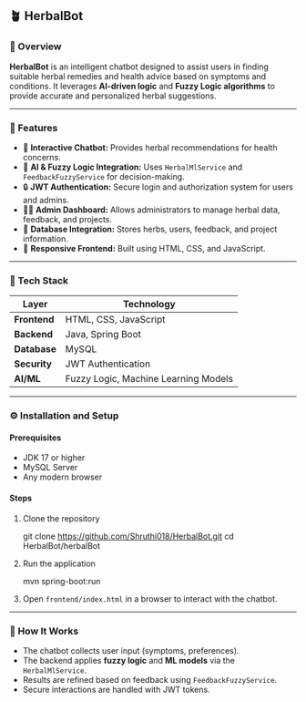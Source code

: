 ## 🪴 HerbalBot

### 🌿 Overview

**HerbalBot** is an intelligent chatbot designed to assist users in finding suitable herbal remedies and health advice based on symptoms and conditions.
It leverages **AI-driven logic** and **Fuzzy Logic algorithms** to provide accurate and personalized herbal suggestions.

---

### 🚀 Features

* 💬 **Interactive Chatbot:** Provides herbal recommendations for health concerns.
* 🌱 **AI & Fuzzy Logic Integration:** Uses `HerbalMlService` and `FeedbackFuzzyService` for decision-making.
* 🔒 **JWT Authentication:** Secure login and authorization system for users and admins.
* 🧑‍💻 **Admin Dashboard:** Allows administrators to manage herbal data, feedback, and projects.
* 💾 **Database Integration:** Stores herbs, users, feedback, and project information.
* 🎨 **Responsive Frontend:** Built using HTML, CSS, and JavaScript.

---

### 🧩 Tech Stack

| Layer        | Technology                           |
| ------------ | ------------------------------------ |
| **Frontend** | HTML, CSS, JavaScript                |
| **Backend**  | Java, Spring Boot                    |
| **Database** | MySQL                                |
| **Security** | JWT Authentication                   |
| **AI/ML**    | Fuzzy Logic, Machine Learning Models |

---

### ⚙️ Installation and Setup

#### Prerequisites

* JDK 17 or higher
* MySQL Server
* Any modern browser

#### Steps

1. Clone the repository

   git clone https://github.com/Shruthi018/HerbalBot.git
   cd HerbalBot/herbalBot

2. Run the application

   mvn spring-boot:run
   
3. Open `frontend/index.html` in a browser to interact with the chatbot.

---

### 🧠 How It Works

* The chatbot collects user input (symptoms, preferences).
* The backend applies **fuzzy logic** and **ML models** via the `HerbalMlService`.
* Results are refined based on feedback using `FeedbackFuzzyService`.
* Secure interactions are handled with JWT tokens.


